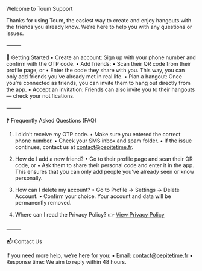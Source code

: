 Welcome to Toum Support

Thanks for using Toum, the easiest way to create and enjoy hangouts with the friends you already know.
We’re here to help you with any questions or issues.

⸻

📖 Getting Started
	•	Create an account: Sign up with your phone number and confirm with the OTP code.
	•	Add friends:
	•	Scan their QR code from their profile page, or
	•	Enter the code they share with you.
This way, you can only add friends you’ve already met in real life.
	•	Plan a hangout: Once you’re connected as friends, you can invite them to hang out directly from the app.
	•	Accept an invitation: Friends can also invite you to their hangouts — check your notifications.

⸻

❓ Frequently Asked Questions (FAQ)

1. I didn’t receive my OTP code.
	•	Make sure you entered the correct phone number.
	•	Check your SMS inbox and spam folder.
	•	If the issue continues, contact us at contact@pepitetime.fr.

2. How do I add a new friend?
	•	Go to their profile page and scan their QR code, or
	•	Ask them to share their personal code and enter it in the app.
This ensures that you can only add people you’ve already seen or know personally.

3. How can I delete my account?
	•	Go to Profile → Settings → Delete Account.
	•	Confirm your choice. Your account and data will be permanently removed.

4. Where can I read the Privacy Policy?
👉 [View Privacy Policy](https://github.com/pepiteman/toum-app/blob/main/privacy-policy.md)

⸻

📬 Contact Us

If you need more help, we’re here for you:
	•	Email: contact@pepitetime.fr
	•	Response time: We aim to reply within 48 hours.
